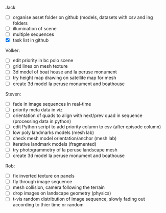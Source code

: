 Jack
- [ ] organise asset folder on github (models, datasets with csv and ing folders
- [ ] illumination of scene
- [ ] multiple sequences
- [x] task list in github

Volker:
- [ ] edit priority in bc polo scene
- [ ] grid lines on mesh texture
- [ ] 3d model of boat house and la peruse monument
- [ ] try height map drawing on satellite map for mesh
- [ ] create 3d model la peruse monument and boathouse

Steven:
- [ ] fade in image sequences in real-time
- [ ] priority meta data in viz
- [ ] orientation of quads to align with next/prev quad in sequence (processing data in python) 
- [ ] edit Python script to add priority column to csv (after episode column)
- [ ] low poly landmarks models (mesh lab)
- [ ] check mesh model orientation/anchor (mesh lab)
- [ ] iterative landmark models (fragmented)
- [ ] try photogrammetry of la peruse landscape mesh
- [ ] create 3d model la peruse monument and boathouse

Rob:
- [ ] fix inverted texture on panels
- [ ] fly through image sequence
- [ ] mesh collision, camera following the terrain
- [ ] drop images on landscape geometry (physics)
- [ ] t-vis random distribution of image sequence, slowly fading out according to thier time or random